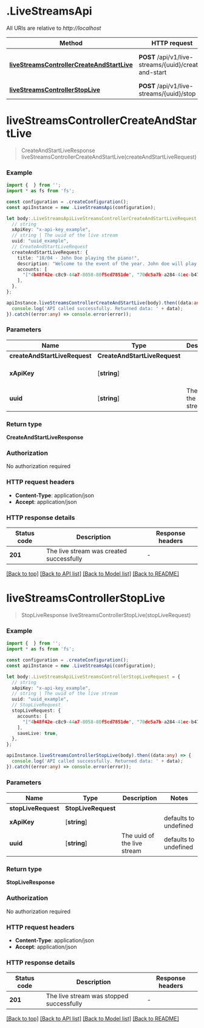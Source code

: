 # .LiveStreamsApi

All URIs are relative to *http://localhost*

Method | HTTP request | Description
------------- | ------------- | -------------
[**liveStreamsControllerCreateAndStartLive**](LiveStreamsApi.md#liveStreamsControllerCreateAndStartLive) | **POST** /api/v1/live-streams/{uuid}/create-and-start | Start a live stream, return the stream key
[**liveStreamsControllerStopLive**](LiveStreamsApi.md#liveStreamsControllerStopLive) | **POST** /api/v1/live-streams/{uuid}/stop | Stop a live stream


# **liveStreamsControllerCreateAndStartLive**
> CreateAndStartLiveResponse liveStreamsControllerCreateAndStartLive(createAndStartLiveRequest)


### Example


```typescript
import {  } from '';
import * as fs from 'fs';

const configuration = .createConfiguration();
const apiInstance = new .LiveStreamsApi(configuration);

let body:.LiveStreamsApiLiveStreamsControllerCreateAndStartLiveRequest = {
  // string
  xApiKey: "x-api-key_example",
  // string | The uuid of the live stream
  uuid: "uuid_example",
  // CreateAndStartLiveRequest
  createAndStartLiveRequest: {
    title: "18/04 - John Doe playing the piano!",
    description: "Welcome to the event of the year. John doe will play the piano for the first time in 10 years! 🎉",
    accounts: [
      "["4b48f42e-c8c9-44a7-8058-80f5cd7851de", "70dc5a7b-a284-41ec-b47c-4e09bf3499c9", "c6be4b22-19ae-4046-8dcf-ec7b4628d481"]",
    ],
  },
};

apiInstance.liveStreamsControllerCreateAndStartLive(body).then((data:any) => {
  console.log('API called successfully. Returned data: ' + data);
}).catch((error:any) => console.error(error));
```


### Parameters

Name | Type | Description  | Notes
------------- | ------------- | ------------- | -------------
 **createAndStartLiveRequest** | **CreateAndStartLiveRequest**|  |
 **xApiKey** | [**string**] |  | defaults to undefined
 **uuid** | [**string**] | The uuid of the live stream | defaults to undefined


### Return type

**CreateAndStartLiveResponse**

### Authorization

No authorization required

### HTTP request headers

 - **Content-Type**: application/json
 - **Accept**: application/json


### HTTP response details
| Status code | Description | Response headers |
|-------------|-------------|------------------|
**201** | The live stream was created successfully |  -  |

[[Back to top]](#) [[Back to API list]](README.md#documentation-for-api-endpoints) [[Back to Model list]](README.md#documentation-for-models) [[Back to README]](README.md)

# **liveStreamsControllerStopLive**
> StopLiveResponse liveStreamsControllerStopLive(stopLiveRequest)


### Example


```typescript
import {  } from '';
import * as fs from 'fs';

const configuration = .createConfiguration();
const apiInstance = new .LiveStreamsApi(configuration);

let body:.LiveStreamsApiLiveStreamsControllerStopLiveRequest = {
  // string
  xApiKey: "x-api-key_example",
  // string | The uuid of the live stream
  uuid: "uuid_example",
  // StopLiveRequest
  stopLiveRequest: {
    accounts: [
      "["4b48f42e-c8c9-44a7-8058-80f5cd7851de", "70dc5a7b-a284-41ec-b47c-4e09bf3499c9", "c6be4b22-19ae-4046-8dcf-ec7b4628d481"]",
    ],
    saveLive: true,
  },
};

apiInstance.liveStreamsControllerStopLive(body).then((data:any) => {
  console.log('API called successfully. Returned data: ' + data);
}).catch((error:any) => console.error(error));
```


### Parameters

Name | Type | Description  | Notes
------------- | ------------- | ------------- | -------------
 **stopLiveRequest** | **StopLiveRequest**|  |
 **xApiKey** | [**string**] |  | defaults to undefined
 **uuid** | [**string**] | The uuid of the live stream | defaults to undefined


### Return type

**StopLiveResponse**

### Authorization

No authorization required

### HTTP request headers

 - **Content-Type**: application/json
 - **Accept**: application/json


### HTTP response details
| Status code | Description | Response headers |
|-------------|-------------|------------------|
**201** | The live stream was stopped successfully |  -  |

[[Back to top]](#) [[Back to API list]](README.md#documentation-for-api-endpoints) [[Back to Model list]](README.md#documentation-for-models) [[Back to README]](README.md)


